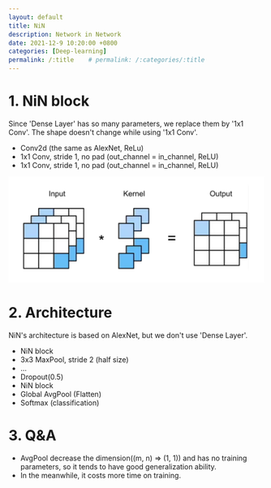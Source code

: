 ```yaml
---
layout: default
title: NiN
description: Network in Network
date: 2021-12-9 10:20:00 +0800
categories: [Deep-learning]
permalink: /:title    # permalink: /:categories/:title
---
```


# 1. NiN block
Since 'Dense Layer' has so many parameters, we replace them by '1x1 Conv'. The shape doesn't change while using '1x1 Conv'.

* Conv2d    (the same as AlexNet, ReLu)
* 1x1 Conv, stride 1, no pad    (out_channel = in_channel, ReLU)
* 1x1 Conv, stride 1, no pad    (out_channel = in_channel, ReLU)

![1x1 Conv](2021-12-11-1.png)

# 2. Architecture
NiN's architecture is based on AlexNet, but we don't use 'Dense Layer'.
* NiN block
* 3x3 MaxPool, stride 2 (half size)
* ...
* Dropout(0.5)
* NiN block
* Global AvgPool (Flatten)
* Softmax (classification)

# 3. Q&A
* AvgPool decrease the dimension((m, n) => (1, 1)) and has no training parameters, so it tends to have good generalization ability. 
* In the meanwhile, it costs more time on training.